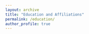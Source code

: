 ```yaml
---
layout: archive
title: "Education and Affiliations"
permalink: /education/
author_profile: true
---
```





